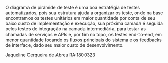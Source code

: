 O diagrama de pirâmide de teste é uma boa estratégia de testes automatizados, pois sua
estrutura ajuda a organizar os teste, onde na base encontramos os testes unitários em maior
quantidade por conta de seu baixo custo de implementação e execução, sua próxima camada
é seguida pelos testes de integração na camada intermediária, para testar as chamadas de
serviços e APIs e, por fim no topo, os testes end-to-end, em menor quantidade focando os
fluxos principais do sistema e os feedbacks de interface, dado seu maior custo de
desenvolvimento.



Jaqueline Cerqueira de Abreu
RA:1800323

